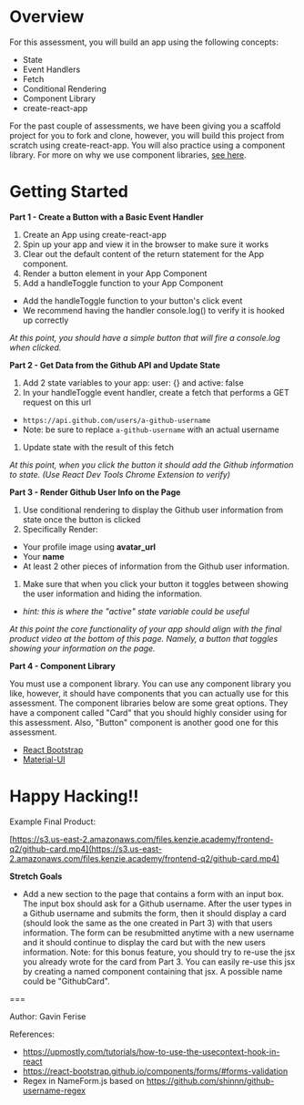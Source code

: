 # Overview
For this assessment, you will build an app using the following concepts:

* State
* Event Handlers
* Fetch
* Conditional Rendering
* Component Library
* create-react-app

For the past couple of assessments, we have been giving you a scaffold project for you to fork and clone, however, you will build this project from scratch using create-react-app. You will also practice using a component library. For more on why we use component libraries, [see here](https://medium.com/@timurcatakli/why-should-you-use-a-react-component-library-for-your-project-aa530a05e038).

# Getting Started
**Part 1 - Create a Button with a Basic Event Handler**

1. Create an App using create-react-app
1. Spin up your app and view it in the browser to make sure it works
1. Clear out the default content of the return statement for the App component.
1. Render a button element in your App Component
1. Add a handleToggle function to your App Component
  * Add the handleToggle function to your button's click event
  * We recommend having the handler console.log() to verify it is hooked up correctly

*At this point, you should have a simple button that will fire a console.log when clicked.*

**Part 2 - Get Data from the Github API and Update State**

1. Add 2 state variables to your app: user: {} and active: false
1. In your handleToggle event handler, create a fetch that performs a GET request on this url
  * `https://api.github.com/users/a-github-username`
  * Note: be sure to replace `a-github-username` with an actual username
1. Update state with the result of this fetch

*At this point, when you click the button it should add the Github information to state. (Use React Dev Tools Chrome Extension to verify)*

**Part 3 - Render Github User Info on the Page**

1. Use conditional rendering to display the Github user information from state once the button is clicked
1. Specifically Render:
  * Your profile image using **avatar_url**
  * Your **name**
  * At least 2 other pieces of information from the Github user information.

1. Make sure that when you click your button it toggles between showing the user information and hiding the information.
  * *hint: this is where the "active" state variable could be useful*

*At this point the core functionality of your app should align with the final product video at the bottom of this page. Namely, a button that toggles showing your information on the page.*

**Part 4 - Component Library**

You must use a component library. You can use any component library you like, however, it should have components that you can actually use for this assessment. The component libraries below are some great options. They have a component called "Card" that you should highly consider using for this assessment. Also, "Button" component is another good one for this assessment.

* [React Bootstrap](https://react-bootstrap.github.io/getting-started/introduction/)
* [Material-UI](https://material-ui.com/)

# Happy Hacking!!
Example Final Product:

[https://s3.us-east-2.amazonaws.com/files.kenzie.academy/frontend-q2/github-card.mp4](https://s3.us-east-2.amazonaws.com/files.kenzie.academy/frontend-q2/github-card.mp4)

**Stretch Goals**

* Add a new section to the page that contains a form with an input box. The input box should ask for a Github username. After the user types in a Github username and submits the form, then it should display a card (should look the same as the one created in Part 3) with that users information. The form can be resubmitted anytime with a new username and it should continue to display the card but with the new users information. Note: for this bonus feature, you should try to re-use the jsx you already wrote for the card from Part 3. You can easily re-use this jsx by creating a named component containing that jsx. A possible name could be "GithubCard".

===

Author: Gavin Ferise

References: 
* https://upmostly.com/tutorials/how-to-use-the-usecontext-hook-in-react
* https://react-bootstrap.github.io/components/forms/#forms-validation
* Regex in NameForm.js based on https://github.com/shinnn/github-username-regex
